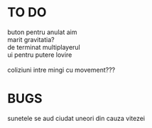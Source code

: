 # TO DO

buton pentru anulat aim<br>
marit gravitatia?<br>
de terminat multiplayerul<br>
ui pentru putere lovire <br>
<br>
coliziuni intre mingi cu movement???<br>

# BUGS

sunetele se aud ciudat uneori din cauza vitezei<br>
